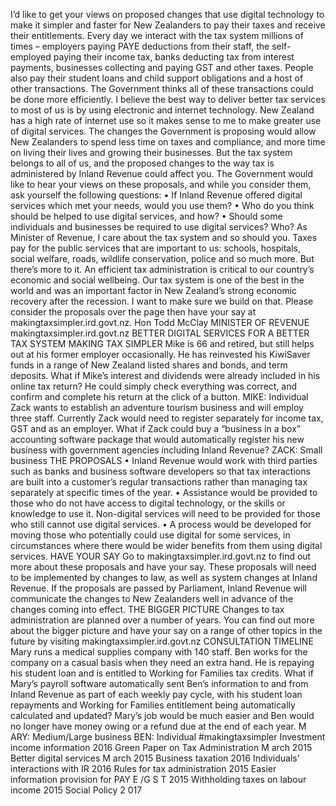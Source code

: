I’d like to get your views on proposed changes that use digital technology to make it simpler and faster for New Zealanders to pay their taxes and receive their entitlements. Every day we interact with the tax system millions of times – employers paying PAYE deductions from their staff, the self-employed paying their income tax, banks deducting tax from interest payments, businesses collecting and paying GST and other taxes. People also pay their student loans and child support obligations and a host of other transactions. The Government thinks all of these transactions could be done more efficiently. I believe the best way to deliver better tax services to most of us is by using electronic and internet technology. New Zealand has a high rate of internet use so it makes sense to me to make greater use of digital services. The changes the Government is proposing would allow New Zealanders to spend less time on taxes and compliance, and more time on living their lives and growing their businesses. But the tax system belongs to all of us, and the proposed changes to the way tax is administered by Inland Revenue could affect you. The Government would like to hear your views on these proposals, and while you consider them, ask yourself the following questions: • If Inland Revenue offered digital services which met your needs, would you use them? • Who do you think should be helped to use digital services, and how? • Should some individuals and businesses be required to use digital services? Who? As Minister of Revenue, I care about the tax system and so should you. Taxes pay for the public services that are important to us: schools, hospitals, social welfare, roads, wildlife conservation, police and so much more. But there’s more to it. An efficient tax administration is critical to our country’s economic and social wellbeing. Our tax system is one of the best in the world and was an important factor in New Zealand’s strong economic recovery after the recession. I want to make sure we build on that. Please consider the proposals over the page then have your say at makingtaxsimpler.ird.govt.nz. Hon Todd McClay MINISTER OF REVENUE makingtaxsimpler.ird.govt.nz BETTER DIGITAL SERVICES FOR A BETTER TAX SYSTEM MAKING TAX SIMPLER Mike is 66 and retired, but still helps out at his former employer occasionally. He has reinvested his KiwiSaver funds in a range of New Zealand listed shares and bonds, and term deposits. What if Mike’s interest and dividends were already included in his online tax return? He could simply check everything was correct, and confirm and complete his return at the click of a button. MIKE: Individual Zack wants to establish an adventure tourism business and will employ three staff. Currently Zack would need to register separately for income tax, GST and as an employer. What if Zack could buy a “business in a box” accounting software package that would automatically register his new business with government agencies including Inland Revenue? ZACK: Small business THE PROPOSALS • Inland Revenue would work with third parties such as banks and business software developers so that tax interactions are built into a customer’s regular transactions rather than managing tax separately at specific times of the year. • Assistance would be provided to those who do not have access to digital technology, or the skills or knowledge to use it. Non-digital services will need to be provided for those who still cannot use digital services. • A process would be developed for moving those who potentially could use digital for some services, in circumstances where there would be wider benefits from them using digital services. HAVE YOUR SAY Go to makingtaxsimpler.ird.govt.nz to find out more about these proposals and have your say. These proposals will need to be implemented by changes to law, as well as system changes at Inland Revenue. If the proposals are passed by Parliament, Inland Revenue will communicate the changes to New Zealanders well in advance of the changes coming into effect. THE BIGGER PICTURE Changes to tax administration are planned over a number of years. You can find out more about the bigger picture and have your say on a range of other topics in the future by visiting makingtaxsimpler.ird.govt.nz CONSULTATION TIMELINE Mary runs a medical supplies company with 140 staff. Ben works for the company on a casual basis when they need an extra hand. He is repaying his student loan and is entitled to Working for Families tax credits. What if Mary’s payroll software automatically sent Ben’s information to and from Inland Revenue as part of each weekly pay cycle, with his student loan repayments and Working for Families entitlement being automatically calculated and updated? Mary’s job would be much easier and Ben would no longer have money owing or a refund due at the end of each year. M ARY: Medium/Large business BEN: Individual #makingtaxsimpler Investment income information 2016 Green Paper on Tax Administration M arch 2015 Better digital services M arch 2015 Business taxation 2016 Individuals’ interactions with IR 2016 Rules for tax administration 2015 Easier information provision for PAY E /G S T 2015 Withholding taxes on labour income 2015 Social Policy 2 017